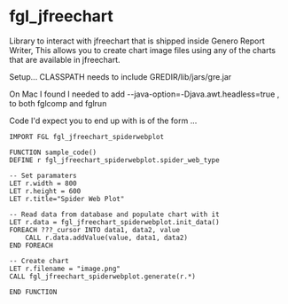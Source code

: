 # fgl_jfreechart
Library to interact with jfreechart that is shipped inside Genero Report Writer,  This allows you to create chart image files using any of the charts that are available in jfreechart.

Setup...
CLASSPATH needs to include GREDIR/lib/jars/gre.jar

On Mac I found I needed to add --java-option=-Djava.awt.headless=true , to both fglcomp and fglrun

Code I'd expect you to end up with is of the form ...

    IMPORT FGL fgl_jfreechart_spiderwebplot
    
    FUNCTION sample_code()
    DEFINE r fgl_jfreechart_spiderwebplot.spider_web_type

    -- Set paramaters
    LET r.width = 800
    LET r.height = 600
    LET r.title="Spider Web Plot"
    
    -- Read data from database and populate chart with it
    LET r.data = fgl_jfreechart_spiderwebplot.init_data()
    FOREACH ???_cursor INTO data1, data2, value 
        CALL r.data.addValue(value, data1, data2)
    END FOREACH

    -- Create chart
    LET r.filename = "image.png"
    CALL fgl_jfreechart_spiderwebplot.generate(r.*)
    
    END FUNCTION

